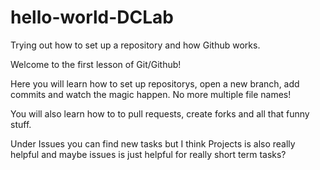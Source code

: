 # hello-world-DCLab
Trying out how to set up a repository and how Github works.

Welcome to the first lesson of Git/Github!

Here you will learn how to set up repositorys, open a new branch, add commits and watch the magic happen. No more multiple file names!

You will also learn how to to pull requests, create forks and all that funny stuff.

Under Issues you can find new tasks but I think Projects is also really helpful and maybe issues is just helpful for really short term tasks?
